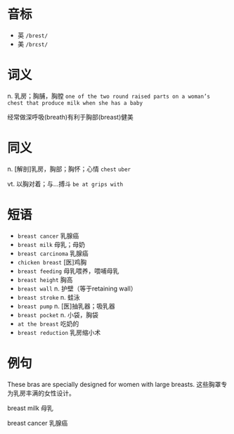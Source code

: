 # 音标

- 英 `/brest/`
- 美 `/brɛst/`

# 词义

n. 乳房；胸脯，胸膛
`one of the two round raised parts on a woman’s chest that produce milk when she has a baby`



经常做深呼吸(breath)有利于胸部(breast)健美

# 同义

n. [解剖]乳房，胸部；胸怀；心情
`chest` `uber`

vt. 以胸对着；与…搏斗
`be at grips with`

# 短语

- `breast cancer` 乳腺癌
- `breast milk` 母乳；母奶
- `breast carcinoma` 乳腺癌
- `chicken breast` [医]鸡胸
- `breast feeding` 母乳喂养，喂哺母乳
- `breast height` 胸高
- `breast wall` n. 护壁（等于retaining wall）
- `breast stroke` n. 蛙泳
- `breast pump` n. [医]抽乳器；吸乳器
- `breast pocket` n. 小袋，胸袋
- `at the breast` 吃奶的
- `breast reduction` 乳房缩小术

# 例句

These bras are specially designed for women with large breasts.
这些胸罩专为乳房丰满的女性设计。

breast milk
母乳

breast cancer
乳腺癌


